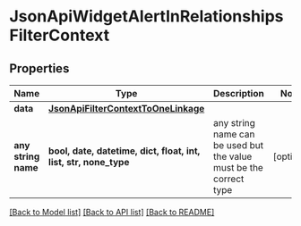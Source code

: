 # JsonApiWidgetAlertInRelationshipsFilterContext


## Properties
Name | Type | Description | Notes
------------ | ------------- | ------------- | -------------
**data** | [**JsonApiFilterContextToOneLinkage**](JsonApiFilterContextToOneLinkage.md) |  | 
**any string name** | **bool, date, datetime, dict, float, int, list, str, none_type** | any string name can be used but the value must be the correct type | [optional]

[[Back to Model list]](../README.md#documentation-for-models) [[Back to API list]](../README.md#documentation-for-api-endpoints) [[Back to README]](../README.md)


